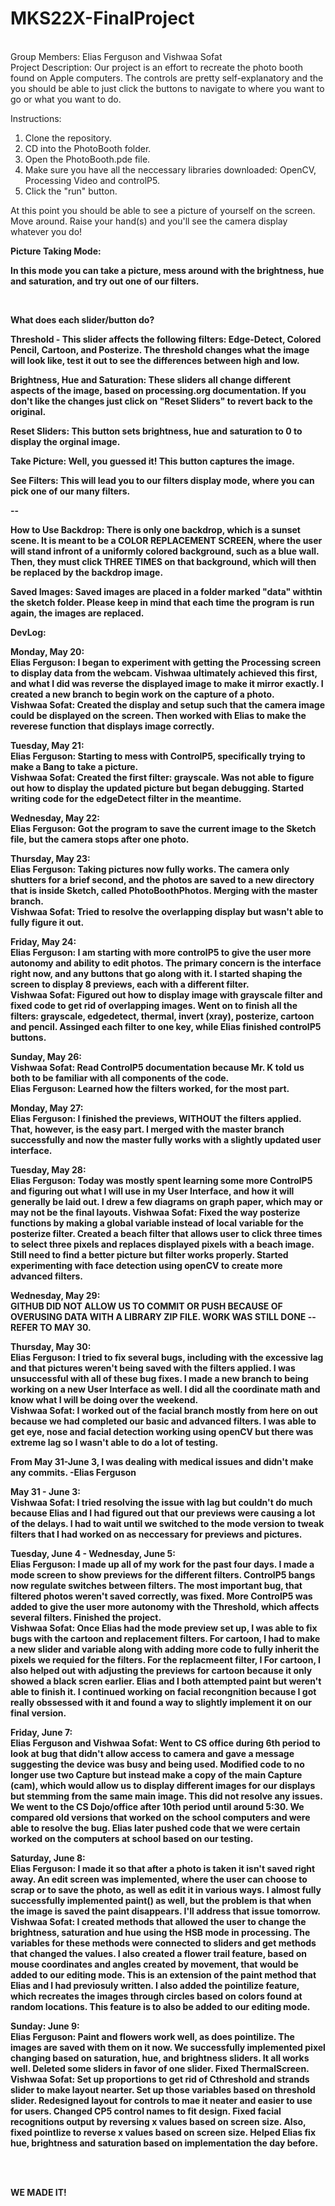 # MKS22X-FinalProject
<br>
Group Members: Elias Ferguson and Vishwaa Sofat <br>
Project Description:
Our project is an effort to recreate the photo booth found on Apple computers. The controls are pretty self-explanatory and the you should be able to just click the buttons to navigate to where you want to go or what you want to do.

Instructions:<br>
1. Clone the repository. <br>
2. CD into the PhotoBooth folder. <br>
3. Open the PhotoBooth.pde file. <br>
4. Make sure you have all the neccessary libraries downloaded: OpenCV, Processing Video and controlP5. <br>
5. Click the "run" button. <br>

At this point you should be able to see a picture of yourself on the screen. Move around. Raise your hand(s) and you'll see the camera display whatever you do! <br>

<b> Picture Taking Mode: <b>

In this mode you can take a picture, mess around with the brightness, hue and saturation, and try out one of our filters.<br>

<br>

What does each slider/button do? <br>

Threshold - This slider affects the following filters: Edge-Detect, Colored Pencil, Cartoon, and Posterize. The threshold changes what the image will look like, test it out to see the differences between high and low.

Brightness, Hue and Saturation: These sliders all change different aspects of the image, based on processing.org documentation. If you don't like the changes just click on "Reset Sliders" to revert back to the original.

Reset Sliders: This button sets brightness, hue and saturation to 0 to display the orginal image. 

Take Picture: Well, you guessed it! This button captures the image.

See Filters: This will lead you to our filters display mode, where you can pick one of our many filters.


-- 

How to Use Backdrop: There is only one backdrop, which is a sunset scene. It is meant to be a COLOR REPLACEMENT SCREEN, where the user will stand infront of a uniformly colored background, such as a blue wall. Then, they must click THREE TIMES on that background, which will then be replaced by the backdrop image.

Saved Images: Saved images are placed in a folder marked "data" withtin the sketch folder. Please keep in mind that each time the program is run again, the images are replaced.

<b> DevLog: </b>

Monday, May 20: <br>
Elias Ferguson: I began to experiment with getting the Processing screen to display data from the webcam. Vishwaa ultimately achieved this first, and what I did was reverse the displayed image to make it mirror exactly. I created a new branch to begin work on the capture of a photo. <br>
Vishwaa Sofat: Created the display and setup such that the camera image could be displayed on the screen. Then worked with Elias to make the reverese function that displays image correctly.
<br>

Tuesday, May 21: <br>
Elias Ferguson: Starting to mess with ControlP5, specifically trying to make a Bang to take a picture. <br>
Vishwaa Sofat: Created the first filter: grayscale. Was not able to figure out how to display the updated picture but began debugging. Started writing code for the edgeDetect filter in the meantime. <br>

Wednesday, May 22:<br>
Elias Ferguson: Got the program to save the current image to the Sketch file, but the camera stops after one photo.<br>

Thursday, May 23:<br>
Elias Ferguson: Taking pictures now fully works. The camera only shutters for a brief second, and the photos are saved to a new directory that is inside Sketch, called PhotoBoothPhotos. Merging with the master branch.<br>
Vishwaa Sofat: Tried to resolve the overlapping display but wasn't able to fully figure it out.<br>

Friday, May 24:<br>
Elias Ferguson: I am starting with more controlP5 to give the user more autonomy and ability to edit photos. The primary concern is the interface right now, and any buttons that go along with it. I started shaping the screen to display 8 previews, each with a different filter.<br>
Vishwaa Sofat: Figured out how to display image with grayscale filter and fixed code to get rid of overlapping images. Went on to finish all the filters: grayscale, edgedetect, thermal, invert (xray), posterize, cartoon and pencil. Assinged each filter to one key, while Elias finished controlP5 buttons.<br>

Sunday, May 26:<br>
Vishwaa Sofat: Read ControlP5 documentation because Mr. K told us both to be familiar with all components of the code. <br>
Elias Ferguson: Learned how the filters worked, for the most part.

Monday, May 27:<br>
Elias Ferguson: I finished the previews, WITHOUT the filters applied. That, however, is the easy part. I merged with the master branch successfully and now the master fully works with a slightly updated user interface.<br>

Tuesday, May 28: <br>
Elias Ferguson: Today was mostly spent learning some more ControlP5 and figuring out what I will use in my User Interface, and how it will generally be laid out. I drew a few diagrams on graph paper, which may or may not be the final layouts.
Vishwaa Sofat: Fixed the way posterize functions by making a global variable instead of local variable for the posterize filter. Created a beach filter that allows user to click three times to select three pixels and replaces displayed pixels with a beach image. Still need to find a better picture but filter works properly. Started experimenting with face detection using openCV to create more advanced filters.<br>

Wednesday, May 29:<br>
<b> GITHUB DID NOT ALLOW US TO COMMIT OR PUSH BECAUSE OF OVERUSING DATA WITH A LIBRARY ZIP FILE. WORK WAS STILL DONE -- REFER TO MAY 30. </b><br>

Thursday, May 30:<br>
Elias Ferguson: I tried to fix several bugs, including with the excessive lag and that pictures weren't being saved with the filters applied. I was unsuccessful with all of these bug fixes. I made a new branch to being working on a new User Interface as well. I did all the coordinate math and know what I will be doing over the weekend.<br>
Vishwaa Sofat: I worked out of the facial branch mostly from here on out because we had completed our basic and advanced filters. I was able to get eye, nose and facial detection working using openCV but there was extreme lag so I wasn't able to do a lot of testing.<br>

From May 31-June 3, I was dealing with medical issues and didn't make any commits. -Elias Ferguson <br>

May 31 - June 3:<br>
Vishwaa Sofat: I tried resolving the issue with lag but couldn't do much because Elias and I had figured out that our previews were causing a lot of the delays. I had to wait until we switched to the mode version to tweak filters that I had worked on as neccessary for previews and pictures. <br>

Tuesday, June 4 - Wednesday, June 5:<br>
Elias Ferguson: I made up all of my work for the past four days. I made a mode screen to show previews for the different filters. ControlP5 bangs now regulate switches between filters. The most important bug, that filtered photos weren't saved correctly, was fixed. More ControlP5 was added to give the user more autonomy with the Threshold, which affects several filters. Finished the project. <br>
Vishwaa Sofat: Once Elias had the mode preview set up, I was able to fix bugs with the cartoon and replacement filters. For cartoon, I had to make a new slider and variable along with adding more code to fully inherit the pixels we requied for the filters. For the replacmeent filter, I For cartoon, I also helped out with adjusting the previews for cartoon because it only showed a black scren earlier. Elias and I both attempted paint but weren't able to finish it. I continued working on facial recongnition because I got really obssessed with it and found a way to slightly implement it on our final version. <br>

Friday, June 7: <br>
Elias Ferguson and Vishwaa Sofat: Went to CS office during 6th period to look at bug that didn't allow access to camera and gave a message suggesting the device was busy and being used. Modified code to no longer use two Capture but instead make a copy of the main Capture (cam), which would allow us to display different images for our displays but stemming from the same main image. This did not resolve any issues. We went to the CS Dojo/office after 10th period until around 5:30. We compared old versions that worked on the school computers and were able to resolve the bug. Elias later pushed code that we were certain worked on the computers at school based on our testing. <br>

Saturday, June 8: <br>
Elias Ferguson: I made it so that after a photo is taken it isn't saved right away. An edit screen was implemented, where the user can choose to scrap or to save the photo, as well as edit it in various ways. I almost fully successfully implemented paint() as well, but the problem is that when the image is saved the paint disappears. I'll address that issue tomorrow. <br>
Vishwaa Sofat: I created methods that allowed the user to change the brightness, saturation and hue using the HSB mode in processing. The variables for these methods were connected to sliders and get methods that changed the values. I also created a flower trail feature, based on mouse coordinates and angles created by movement, that would be added to our editing mode. This is an extension of the paint method that Elias and I had previosuly written. I also added the pointilize feature, which recreates the images through circles based on colors found at random locations. This feature is to also be added to our editing mode.

Sunday: June 9: <br>
Elias Ferguson: Paint and flowers work well, as does pointilize. The images are saved with them on it now. We successfully implemented pixel changing based on saturation, hue, and brightness sliders. It all works well. Deleted some sliders in favor of one slider. Fixed ThermalScreen. <br>
Vishwaa Sofat: Set up proportions to get rid of Cthreshold and strands slider to make layout nearter. Set up those variables based on threshold slider. Redesigned layout for controls to mae it neater and easier to use for users. Changed CP5 control names to fit design. Fixed facial recognitions output by reversing x values based on screen size. Also, fixed pointlize to reverse x values based on screen size. Helped Elias fix hue, brightness and saturation based on implementation the day before.

<br>
<br>

<b> WE MADE IT! </b>

